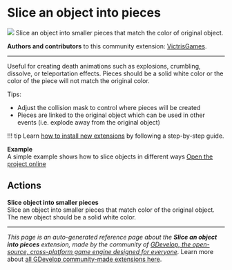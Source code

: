 # Slice an object into pieces

<img src="https://asset-resources.gdevelop.io/public-resources/Icons/2ea979b9db9294f26b40687e214f26d7926682457113ccc6dca4174bce6033aa_knife.svg" class="extension-icon"></img>
Slice an object into smaller pieces that match the color of original object.

**Authors and contributors** to this community extension: [VictrisGames](https://gd.games/VictrisGames).

---

Useful for creating death animations such as explosions, crumbling, dissolve, or teleportation effects.
Pieces should be a solid white color or the color of the piece will not match the original color.

Tips:

- Adjust the collision mask to control where pieces will be created
- Pieces are linked to the original object which can be used in other events (i.e. explode away from the original object) 

!!! tip
    Learn [how to install new extensions](/gdevelop5/extensions/search) by following a step-by-step guide.

    
**Example**  
A simple example shows how to slice objects in different ways [Open the project online](https://editor.gdevelop.io/?project=https://resources.gdevelop-app.com/examples/object-slicer/object-slicer.json)

## Actions

**Slice object into smaller pieces**  
Slice an object into smaller pieces that match color of the original object. The new object should be a solid white color.



---

*This page is an auto-generated reference page about the **Slice an object into pieces** extension, made by the community of [GDevelop, the open-source, cross-platform game engine designed for everyone](https://gdevelop.io/).* Learn more about [all GDevelop community-made extensions here](/gdevelop5/extensions).
